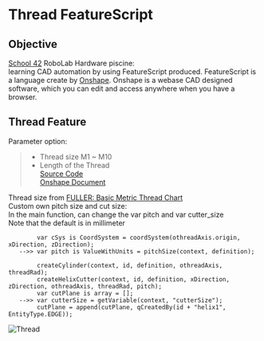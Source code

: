 # Thread FeatureScript

## Objective
[School 42](https://www.42.us.org/) RoboLab Hardware piscine: \
learning CAD automation by using FeatureScript produced. FeatureScript is a language create by [Onshape](https://www.onshape.com/). Onshape is a webase CAD designed software, which you can edit and access anywhere when you have a browser.

## Thread Feature
Parameter option:
>   * Thread size M1 ~ M10
>   * Length of the Thread\
[Source Code](https://github.com/JCTGY/Thread_FeatureScript/blob/master/thread.fs)\
[Onshape Document](https://cad.onshape.com/documents/fa2c2ec63e032fe923d391dc/w/6056dc84910a12dddbff2ca8/e/0c6dea32aea85828cc3f2808)

Thread size from [FULLER: Basic Metric Thread Chart](https://www.fullerfasteners.com/tech/basic-metric-thread-chart-m1-m100-2/)\
Custom own pitch size and cut size: \
In the main function, can change the var pitch and var cutter_size\
Note that the default is in millimeter
```
        var cSys is CoordSystem = coordSystem(othreadAxis.origin, xDirection, zDirection);
   -->> var pitch is ValueWithUnits = pitchSize(context, definition);
        
        createCylinder(context, id, definition, othreadAxis, threadRad);
        createHelixCutter(context, id, definition, xDirection, zDirection, othreadAxis, threadRad, pitch);
        var cutPlane is array = [];
   -->> var cutterSize = getVariable(context, "cutterSize");
        cutPlane = append(cutPlane, qCreatedBy(id + "helix1", EntityType.EDGE));
 ```
![Thread](https://user-images.githubusercontent.com/46547632/60761322-a9beb980-9ffa-11e9-9629-4548d5cfa08b.gif)
